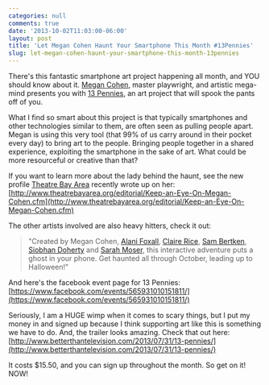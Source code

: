 ```yaml
---
categories: null
comments: true
date: '2013-10-02T11:03:00-06:00'
layout: post
title: 'Let Megan Cohen Haunt Your Smartphone This Month #13Pennies'
slug: let-megan-cohen-haunt-your-smartphone-this-month-13pennies
---
```


There's this fantastic smartphone art project happening all month, and YOU should know about it. [Megan Cohen](http://www.betterthantelevision.com/), master playwright, and artistic mega-mind presents you with [13 Pennies](http://www.betterthantelevision.com/2013/07/31/13-pennies/), an art project that will spook the pants off of you.

What I find so smart about this project is that typically smartphones and other technologies similar to them, are often seen as pulling people apart. Megan is using this very tool (that 99% of us carry around in their pocket every day) to bring art to the people. Bringing people together in a shared experience, exploiting the smartphone in the sake of art. What could be more resourceful or creative than that? 

If you want to learn more about the lady behind the haunt, see the new profile [Theatre Bay Area](http://www.theatrebayarea.org/index.cfm) recently wrote up on her: [http://www.theatrebayarea.org/editorial/Keep-an-Eye-On-Megan-Cohen.cfm](http://www.theatrebayarea.org/editorial/Keep-an-Eye-On-Megan-Cohen.cfm)

The other artists involved are also heavy hitters, check it out:

>"Created by Megan Cohen, [Alani Foxall](https://twitter.com/CourteousFlush), [Claire Rice](http://claireannrice.blogspot.com/), [Sam Bertken](https://twitter.com/sambertken), [Siobhan Doherty](http://www.siobhanmariedoherty.com/) and [Sarah Moser](http://www.sarahvmoser.com/), this interactive adventure puts a ghost in your phone. Get haunted all through October, leading up to Halloween!"

And here's the facebook event page for 13 Pennies: [https://www.facebook.com/events/565931010151811/](https://www.facebook.com/events/565931010151811/)

Seriously, I am a HUGE wimp when it comes to scary things, but I put my money in and signed up because I think supporting art like this is something we have to do. And, the trailer looks amazing. Check that out here: [http://www.betterthantelevision.com/2013/07/31/13-pennies/](http://www.betterthantelevision.com/2013/07/31/13-pennies/)

It costs $15.50, and you can sign up throughout the month. So get on it! NOW!